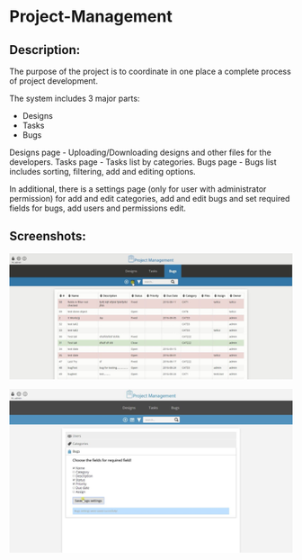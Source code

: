 # Project-Management

## Description:

The purpose of the project is to coordinate in one place a complete process of project development.


The system includes 3 major parts:
* Designs
* Tasks
* Bugs

Designs page - Uploading/Downloading designs and other files for the developers.
Tasks page - Tasks list by categories.
Bugs page - Bugs list includes sorting, filtering, add and editing options.
 

In additional, there is a settings page (only for user with administrator permission) for add and edit categories, add and edit bugs and set required fields for bugs, add users and permissions edit.

## Screenshots:

![](Screenshots/ProjectManagement-bugs%20status.JPG)


![](Screenshots/ProjectManagement-settings%20bugs.JPG)


